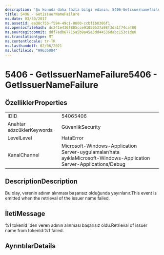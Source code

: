 ```yaml
---
description: 'Şu konuda daha fazla bilgi edinin: 5406-Getısuernamefailure'
title: 5406 - GetIssuerNameFailure
ms.date: 03/30/2017
ms.assetid: ea38c75b-f594-49c1-8800-ccbf1b8306f1
ms.openlocfilehash: dc241e436f805cce91050537a98f3da1f74ca480
ms.sourcegitcommit: ddf7edb67715a5b9a45e3dd44536dabc153c1de0
ms.translationtype: MT
ms.contentlocale: tr-TR
ms.lasthandoff: 02/06/2021
ms.locfileid: "99636084"
---
```

# <a name="5406---getissuernamefailure"></a><span data-ttu-id="454e9-103">5406 - GetIssuerNameFailure</span><span class="sxs-lookup"><span data-stu-id="454e9-103">5406 - GetIssuerNameFailure</span></span>

## <a name="properties"></a><span data-ttu-id="454e9-104">Özellikler</span><span class="sxs-lookup"><span data-stu-id="454e9-104">Properties</span></span>  
  
|||  
|-|-|  
|<span data-ttu-id="454e9-105">ID</span><span class="sxs-lookup"><span data-stu-id="454e9-105">ID</span></span>|<span data-ttu-id="454e9-106">5406</span><span class="sxs-lookup"><span data-stu-id="454e9-106">5406</span></span>|  
|<span data-ttu-id="454e9-107">Anahtar sözcükler</span><span class="sxs-lookup"><span data-stu-id="454e9-107">Keywords</span></span>|<span data-ttu-id="454e9-108">Güvenlik</span><span class="sxs-lookup"><span data-stu-id="454e9-108">Security</span></span>|  
|<span data-ttu-id="454e9-109">Level</span><span class="sxs-lookup"><span data-stu-id="454e9-109">Level</span></span>|<span data-ttu-id="454e9-110">Hata</span><span class="sxs-lookup"><span data-stu-id="454e9-110">Error</span></span>|  
|<span data-ttu-id="454e9-111">Kanal</span><span class="sxs-lookup"><span data-stu-id="454e9-111">Channel</span></span>|<span data-ttu-id="454e9-112">Microsoft-Windows-Application Server-uygulamalar/hata ayıkla</span><span class="sxs-lookup"><span data-stu-id="454e9-112">Microsoft-Windows-Application Server-Applications/Debug</span></span>|  
  
## <a name="description"></a><span data-ttu-id="454e9-113">Description</span><span class="sxs-lookup"><span data-stu-id="454e9-113">Description</span></span>  

 <span data-ttu-id="454e9-114">Bu olay, verenin adının alınması başarısız olduğunda yayınlanır.</span><span class="sxs-lookup"><span data-stu-id="454e9-114">This event is emitted when the retrieval of the issuer name failed.</span></span>  
  
## <a name="message"></a><span data-ttu-id="454e9-115">İleti</span><span class="sxs-lookup"><span data-stu-id="454e9-115">Message</span></span>  

 <span data-ttu-id="454e9-116">%1 tokenId 'den veren adının alınması başarısız oldu.</span><span class="sxs-lookup"><span data-stu-id="454e9-116">Retrieval of issuer name from tokenId:%1 failed.</span></span>  
  
## <a name="details"></a><span data-ttu-id="454e9-117">Ayrıntılar</span><span class="sxs-lookup"><span data-stu-id="454e9-117">Details</span></span>
